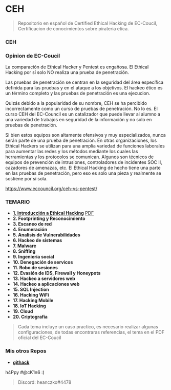 # CEH

> Repositorio en español de Certified Ethical Hacking de EC-Coucil, Certificacion de conocimientos sobre pirateria etica.

### CEH
### Opinion de EC-Coucil

La comparación de Ethical Hacker y Pentest es engañosa. El Ethical Hacking por sí solo NO realiza una prueba de penetración.

Las pruebas de penetración se centran en la seguridad del área específica definida para las pruebas y en el ataque a los objetivos.
El hackeo ético es un término completo y las pruebas de penetración es una ejecucion.

Quizás debido a la popularidad de su nombre, CEH se ha percibido incorrectamente como un curso de pruebas de penetración. No lo es. El curso CEH del EC-Council es un catalizador que puede llevar al alumno a una variedad de trabajos en seguridad de la información y no solo en pruebas de penetración.

Si bien estos equipos son altamente ofensivos y muy especializados, nunca serán parte de una prueba de penetración. En otras organizaciones, los Ethical Hackers se utilizan para una amplia variedad de funciones laborales para aumentar las redes y los métodos mediante los cuales las herramientas y los protocolos se comunican. Algunos son técnicos de equipos de prevención de intrusiones, controladores de incidentes SOC II, cazadores de amenazas, etc. El Ethical Hacking de hecho tiene una parte en las pruebas de penetración, pero eso es solo una pieza y realmente se sostiene por sí sola.

https://www.eccouncil.org/ceh-vs-pentest/

### TEMARIO
* **[1. Introducción a Ethical Hacking](https://github.com/heanczko311299/CEH/tree/main/01)** [PDF](#)
* **2. Footprinting y Reconocimiento**
* **3. Escaneo de red**
* **4. Enumeración**
* **5. Analisis de Vulnerabilidades**
* **6. Hackeo de sistemas**
* **7. Malware**
* **8. Sniffing**
* **9. Ingenieria social**
* **10. Denegación de servicos**
* **11. Robo de sesiones**
* **12. Evasión de IDS, Firewall y Honeypots**
* **13. Hackeo a servidores web**
* **14. Hackeo a aplicaciones web**
* **15. SQL Injection**
* **16. Hacking WiFi**
* **17. Hacking Mobile**
* **18. IoT Hacking**
* **19. Cloud**
* **20. Criptografia**

> Cada tema incluye un caso practico, es necesario realizar algunas configuraciones, de todas encontraras referencias, el tema en el PDF oficial del EC-Coucil

### Mis otros Repos
* **[githack](https://github.com/heanczko311299/githack)**

h4Ppy #@cK1n6 :)
> Discord: heanczko#4478
